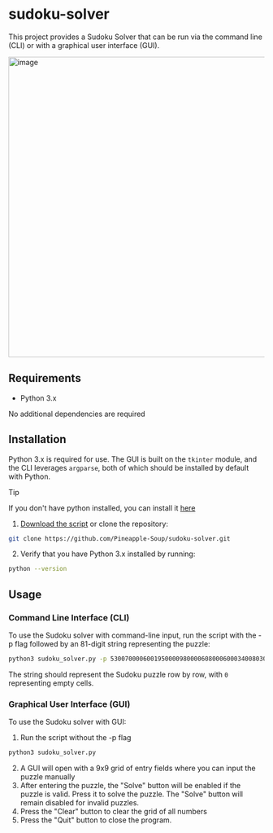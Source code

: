 # sudoku-solver

This project provides a Sudoku Solver that can be run via the command line (CLI) or with a graphical user interface (GUI).

<img width="590" alt="image" src="https://github.com/user-attachments/assets/d772523e-7d18-47bb-a7ff-74d0389ffc59" />

## Requirements
- Python 3.x

No additional dependencies are required

## Installation

Python 3.x is required for use. The GUI is built on the `tkinter` module, and the CLI leverages `argparse`, both of which should be installed by default with Python.
> [!TIP]
> If you don't have python installed, you can install it [here](https://www.python.org/downloads/)
1. [Download the script](https://github.com/Pineapple-Soup/sudoku-solver/releases) or clone the repository:
```bash
git clone https://github.com/Pineapple-Soup/sudoku-solver.git
```
2. Verify that you have Python 3.x installed by running:
```bash
python --version
```

## Usage
### Command Line Interface (CLI)
To use the Sudoku solver with command-line input, run the script with the -p flag followed by an 81-digit string representing the puzzle:
```bash
python3 sudoku_solver.py -p 530070000600195000098000060800060003400803001700020006060000280000419000000080079
```
The string should represent the Sudoku puzzle row by row, with `0` representing empty cells.

### Graphical User Interface (GUI)
To use the Sudoku solver with GUI:
1. Run the script without the -p flag
```bash
python3 sudoku_solver.py
```
2. A GUI will open with a 9x9 grid of entry fields where you can input the puzzle manually
3. After entering the puzzle, the "Solve" button will be enabled if the puzzle is valid. Press it to solve the puzzle. The "Solve" button will remain disabled for invalid puzzles.
4. Press the "Clear" button to clear the grid of all numbers
5. Press the "Quit" button to close the program.
